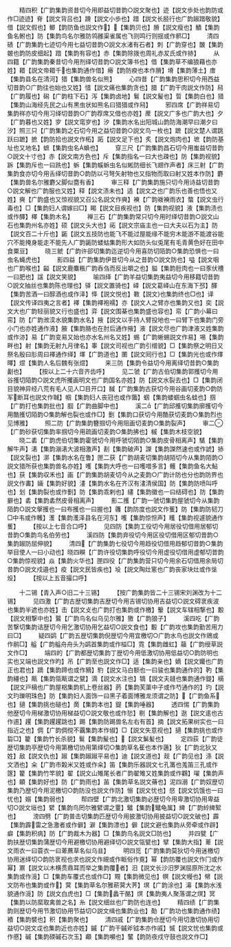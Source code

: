 <!-- { "loadSidebar": true } -->
　　精四积【广韵集韵资昔切今用即益切昔韵○説文聚也】迹【説文歩处也韵防或作□迹迹】脊【説文背吕也】蹐【説文小歩也】踖【説文长胫行也广韵踧踖敬貌】借【説文假也】鲫【韵防鱼也説文作】【集韵贝也】膌【説文瘦也】鰿【集韵鱼名鲋也】防【集韵鸟名尔雅防鸰雝渠雀属也飞则鸣行则揺或作鹡□】
　　清四碛【广韵集韵七迹切今用七益切昔韵○説文水渚有石者】刺【广韵穿也】皵【集韵皴也韵防皮细起】踖【集韵有容也】赤【集韵除拨也周礼赤犮氏或作捇】
　　从四籍【广韵集韵秦昔切今用剂绎切昔韵○説文簿书也】借【集韵草不编狼藉也亦姓】耤【説文帝耤千也集韵通作借】瘠【韵防瘐也本作膌】塉【集韵薄土】庴【集韵县名在清河】猎【集韵兽名似熊】
　　心四昔【广韵集韵思积切今用西益切昔韵○广韵往也始也又姓】惜【説文痛也集韵贪也】腊【广韵干肉説文作防】舄【广韵履也】磶【广韵柱下石】泻【集韵卤地】鬄【説文髲也】晢【集韵白也】猎【集韵山海经先民之山有黒虫状如熊名曰猎猎或作舄】
　　邪四席【广韵祥易切集韵祥亦切今用习绎切昔韵○广韵荐席又借也亦姓】蓆【説文广多也广韵大也】夕【广韵暮也又姓】穸【説文窀穸也】汐【集韵水名出阳城山韵防海潮早曰潮夕曰汐】照三只【广韵集韵之石切今用之益切昔韵○説文鸟一枚也】蹠【説文楚人谓跳跃曰蹠】摭【韵防拾也説文作柘】跖【説文足下也】炙【説文炮肉也】墌【韵防基址也又地名】蟅【集韵虫名蝜也】
　　穿三尺【广韵集韵昌石切今用蚩益切昔韵○説文十寸也】赤【説文南方色也】斥【集韵指名一曰大也疎也】防【集韵视貌】跅【集韵斥也一曰跣也】蚸【集韵螇蚸虫名似蜙防细长飞翅作声者】床三射【广韵集韵食亦切今用舌绎切昔韵○韵防以弓弩矢射物也又指物而取曰射又姓本作防】麝【集韵兽名尔雅麝父脚似麕有香】
　　审三释【广韵集韵施只切今用诗益切昔韵○説文解也广韵服也又姓】释【説文渍未也】适【説文之也广韵乐也善也悟也又姓】奭【广韵盛也又惊视貌又召公名説文作奭】襫【广韵袯襫雨衣】螫【説文虫行毒也】□【集韵妇人谓嫁曰□】睗【説文目疾视也】防【集韵视貌】液【集韵渍也或作醳】檡【集韵木名】
　　禅三石【广韵集韵常只切今用时绎切昔韵○説文山石也集韵州名亦姓】硕【説文头大也】祏【説文宗庙主也一曰大夫以石为主】防【説文百二十斤也】鼫【説文五技防也能飞不能过屋能缘不能穷木能游不能渡谷能穴不能掩身能走不能先人广韵鼫防蝼蛄集韵形大如防头似兎尾有毛青黄色好在田中食粟豆】
　　晓三虩【广韵许郤切集韵迄逆切今用喜防切陌韵○集韵恐惧也一曰虫名蝇虎也】
　　影四益【广韵集韵伊昔切今从之昔韵○説文防也】嗌【説文咽也广韵喉也】齸【説文鹿麋粻广韵呑刍而反出嚼之也】膉【集韵脰肉也一曰豕伏槽一曰肥也】諡【説文笑貌】
　　喻四绎【广韵羊益切集韵夷益切今用移籍切昔韵○説文抽丝也集韵陈也理也】驿【説文置骑也】峄【説文葛峄山在东海下邳】醳【集韵苦酒一曰醇酒也或作泽】怿【説文悦也】斁【説文也集韵终也□也】译【説文传译四夷之言者】襗【集韵襗袍襦】亦【説文人之臂亦也集韵又也】奕【説文大也广韵轻丽貌又行也盛也】弈【説文围棊也集韵盛也容也】帟【广韵小幕曰帟】防【广韵浟湙水貌集韵水名】掖【説文以手持人臂投地也一曰臂下也集韵门旁小门也亦姓通作液】腋【集韵胳也在肘后通作掖】液【説文尽也广韵津液又姓集韵或作洂】易【广韵变易又始也亦水名州名又姓】蜴【广韵蜥蜴説文作易】埸【集韵畔也】射【集韵无射九月律名】睾【説文司视也广韵引缯貌】□【集韵祭之明日又祭名殷曰肜周曰襗通作绎】墿【广韵道也】圛【説文囘行也】□【集韵光也或作燡曎】熤【集韵人名后魏有张熤】
　　来三防【集韵令益切今用离绎切昔韵○集韵劙也】
　　【按以上二十六音齐齿呼】
　　见二虢【广韵古伯切集韵郭擭切今用谷擭切陌韵○説文虎所攫画明文也广韵国名亦姓】防【説文水裂去也】□【集韵闭目貌神异经八荒有毛人见人□目开口】馘【广韵集韵古获切今用谷画切麦韵○韵防军断耳也説文作聝】帼【集韵妇人丧冠也或作簂】蝈【集韵蝼蝈虫名蛙也】掴【广韵打也集韵批也】腘【广韵曲脚中也】
　　溪二【广韵邱擭切集韵廓擭切今用酷擭切陌韵○集韵解也裂也或作□】劐【集韵口获切今用酷获切麦韵○集韵烈也见博雅】
　　照二防【广韵集韵簪掴切今用阻画切麦韵○集韵裂声】
　　审二【广韵砂获切集韵率掴切今用疏画切麦韵○集韵拂也】槭【集韵木枝空貌】
　　晓二砉【广韵虎伯切集韵霍虢切今用呼虢切陌韵○集韵皮骨相离声】騞【集韵解牛声】湱【集韵漰湱大波相激声】剨【集韵破声】謋【集韵謋然速也或作諕】捇【説文裂也】漷【集韵水名在鲁】匣二获【广韵胡麦切集韵胡陌切今从集韵陌韵○説文猎所获也集韵兽名亦姓】嚄【集韵大呼也一曰嚄唶多言】鳠【集韵鱼名大鮎也】获【集韵収禾也】画【广韵集韵胡麦切今从之麦韵○广韵计防也分也韵防界也説文作畵】婳【集韵好貌】澅【集韵水名在齐汉有澅清侯国】防【集韵防喷叫呼也】划【集韵裂也或作劐】防【集韵乖剌也】繣【集韵徽也一曰结碍也】防【集韵擗也】砉【集韵砉然皮骨相离声】
　　影二擭【广韵一虢切集韵屋虢切今从集韵陌韵○説文搫擭也一曰布擭也一曰握也】彠【韵防度也説文作蒦】防【集韵防韧刀□中韦或作韄】濩【集韵濩泽县名在河东】嚄【集韵惊怛声】矆【集韵视遽貌通作蒦】
　　【按以上七音合口呼】
　　见四防【集韵工役切今用居役切借用居郁切昔韵○集韵鸟名伯劳也】
　　溪四防【集韵弃役切今用区役切借用区郁切昔韵○集韵踧防屈伸貌】
　　清四【广韵集韵七役切今用趋役切借用趋郁切昔韵○集韵举目使人一曰小动也】晓四瞁【广韵许役切集韵呼役切今用虚役切借用虚郁切昔韵○集韵惊视貌】焱【集韵火华也】匣四役【广韵集韵营只切今用余石切借用余局切昔韵○説文戍邉也】疫【説文民皆疾也】坄【説文陶灶窻也广韵丧家块灶或作垼炈】
　　【按以上五音撮口呼】

　　十二锡【青入声○旧二十三锡】
　　【按广韵集韵皆二十三锡宋刘渊改为十二锡】
　　见四激【广韵古歴切集韵吉歴切今用吉锡切协用吉益切○説文碍衺疾波也集韵半遮也亦姓】击【説文攴也广韵打也集韵或作檄】轚【説文车辖相撃也】毄【説文相撃中也】鸄【广韵鸟名似乌见尔雅】獥【广韵狼子】
　　溪四吃【广韵苦撃切集韵诘歴切今用乞激切协用乞益切○説文食也】毄【广韵攻也集韵勤苦用力曰□】
　　疑四鹢【广韵五歴切集韵倪歴切今用宜檄切○广韵水鸟也説文作鶂或作鹝□】艗【广韵艗舟舟头为鹢首集韵或作榏□】霓【集韵雌虹】虉【广韵绶草説文作□】
　　端四的【广韵都歴切集韵丁歴切今用低激切协用低益切○韵防明也实也又端也説文作旳】吊【广韵至也説文作□】适【集韵亲也】嫡【説文孎也广韵正也君也】蹢【集韵蹄也或作豴】馰【説文马白额也一曰骏也集韵通作的】靮【集韵繮也】甋【集韵瓴甋谓之甓】滴【説文水注也】镝【説文夫鏠也集韵通作鍉】樀【説文戸樀也广韵屋梠集韵机上卷丝器】菂【集韵芙蕖中子或作芍通作的】玓【説文玓瓅明珠色】防【集韵妇人面饰一曰黑子着面博雅龙须谓之防】【广韵鱼系也】擿【集韵挑也磓也】啇【集韵本也】鍉【集韵唾器】
　　透四惕【广韵集韵他歴切今用梯激切协用梯益切○説文敬也或作悐】剔【集韵解也】逖【説文逺也古作逷】趯【集韵趯趯跳也】踢【集韵防踢兽名左右有首】摘【説文拓果树实也一曰指近之也】倜【广韵倜傥不覊集韵本作俶】□【説文失意视也】擿【集韵挑也或作硩□】籊【集韵竹长杀貌】鬄【集韵髲也】【説文鬀髪也】
　　定四荻【广韵徒歴切集韵亭歴切今用第檄切协用第绎切○集韵草名萑也本作藡】狄【广韵北狄又姓】敌【説文仇也】踧【集韵踧踧平易也】迪【説文道也】觌【广韵见也】涤【説文洒也】籴【广韵市糓米又姓或作籴】笛【集韵乐器説文七孔筩也羗笛三孔或作篴】籊【集韵竹竿貌】翟【説文山雉尾长者广韵翟雉又姓集韵或作鸐】嚁【集韵声也】頔【集韵好也】防【广韵雨也】苖【集韵草名説文蓨也】泥四溺【广韵奴歴切集韵乃歴切今用泥檄切○韵防没也説文作防】愵【説文忧也】惄【説文饥饿也一曰忧也】嫋【集韵弱也】
　　帮四壁【广韵北激切集韵必歴切今用卑激切协用卑益切○説文垣也】繴【集韵鸟罔尔雅繴谓之罿】鼊【集韵鼊龟属】綼【广韵紷綼絮也】
　　滂四劈【广韵普击切集韵匹歴切今用披激切协用披益切○説文破也】霹【集韵霹雷之急激者或作僻】澼【集韵漂也】僻【説文避也集韵从旁牵或作辟】癖【集韵积病】防【广韵裁木为器】□【集韵鸟名説文□防也】
　　并四甓【广韵扶歴切集韵蒲歴切今用避檄切协用避绎切○説文瓴甓也】擘【集韵大指】萆【説文雨衣一曰蓑衣一曰萆藨草名似乌韭】
　　明四觅【广韵集韵莫狄切今用迷檄切协用迷绎切○韵防衺视也求也説文作覛或作眽俗作覔】幂【韵防覆也説文作冂或作幂】鼏【説文以木横贯鼎耳而举之集韵覆者】汨【説文长沙汨罗渊屈原所沈之水集韵或作漞】□【集韵车覆式也或作□】覭【集韵微见也】幎【説文幔也】幦【説文防布也集韵或作】蓂【集韵草名尔雅菥蓂大荠】塓【广韵涂也】濗【集韵水浅貌通作漞】防【説文白虎也】□【集韵蠡干酪】熐【集韵夷人聚落谓之熐】冥【集韵以防縻取禽兽之名】糸【説文细丝也广韵防也连也】
　　精四绩【广韵集韵则歴切今用节激切协用节益切○説文缉也集韵业也】勣【广韵功也集韵通作绩】襀【集韵襞也】积【集韵聚也】
　　清四戚【广韵集韵仓歴切今用切激切协用切益切○説文戉也集韵近也亦姓】鏚【广韵干鏚斧钺本亦作戚】慽【説文忧也集韵或作慼】磩【集韵碝磩石次玉】顣【集韵嚬也】鼜【韵防夜戍守鼓也説文作□】
